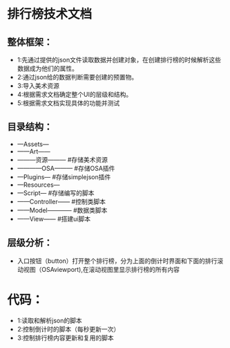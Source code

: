 # 排行榜技术文档
## 整体框架：
- 1:先通过提供的json文件读取数据并创建对象，在创建排行榜的时候解析这些数据成为他们的属性。
- 2:通过json给的数据判断需要创建的预置物。
- 3:导入美术资源
- 4:根据需求文档确定整个UI的层级和结构。
- 5:根据需求文档实现具体的功能并测试

## 目录结构：
- —Assets—
- ——Art——
- ———资源———  #存储美术资源
- ————OSA——— #存储OSA插件
- —Plugins— #存储simplejson插件
- —Resources—
- —Script—  #存储编写的脚本
- ——Controller——  #控制类脚本
- ——Model————  #数据类脚本
- ——View——  #搭建ui脚本


## 层级分析：
- 入口按钮（button）打开整个排行榜，分为上面的倒计时界面和下面的排行滚动视图（OSAviewport),在滚动视图里显示排行榜的所有内容

# 代码：
- 1:读取和解析json的脚本
- 2:控制倒计时的脚本（每秒更新一次）
- 3:控制排行榜内容更新和复用的脚本
